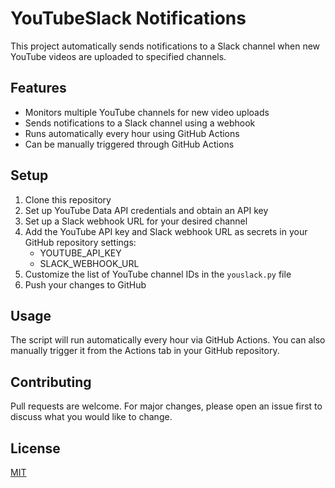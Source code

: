 # YouTubeSlack Notifications

This project automatically sends notifications to a Slack channel when new YouTube videos are uploaded to specified channels.

## Features

- Monitors multiple YouTube channels for new video uploads
- Sends notifications to a Slack channel using a webhook
- Runs automatically every hour using GitHub Actions
- Can be manually triggered through GitHub Actions

## Setup

1. Clone this repository
2. Set up YouTube Data API credentials and obtain an API key
3. Set up a Slack webhook URL for your desired channel
4. Add the YouTube API key and Slack webhook URL as secrets in your GitHub repository settings:
   - YOUTUBE_API_KEY
   - SLACK_WEBHOOK_URL
5. Customize the list of YouTube channel IDs in the `youslack.py` file
6. Push your changes to GitHub

## Usage

The script will run automatically every hour via GitHub Actions. You can also manually trigger it from the Actions tab in your GitHub repository.

## Contributing

Pull requests are welcome. For major changes, please open an issue first to discuss what you would like to change.

## License

[MIT](https://choosealicense.com/licenses/mit/)
